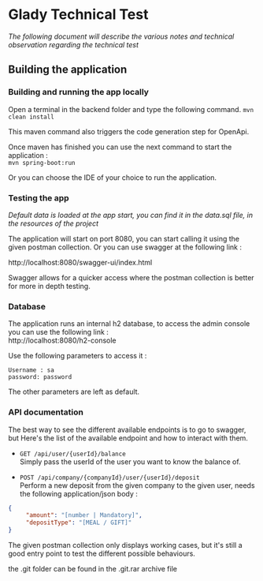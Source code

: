 # Glady Technical Test

*The following document will describe the various notes and technical observation regarding the technical test*

## Building the application

### Building and running the app locally
Open a terminal in the backend folder and type the following command.
`mvn clean install`

This maven command also triggers the code generation step for OpenApi.

Once maven has finished you can use the next command to start the application :   
`mvn spring-boot:run`

Or you can choose the IDE of your choice to run the application.

### Testing the app
*Default data is loaded at the app start, you can find it in the data.sql file, in the resources of the project*  

The application will start on port 8080, you can start calling it using the given postman collection.
Or you can use swagger at the following link : 

http://localhost:8080/swagger-ui/index.html

Swagger allows for a quicker access where the postman collection is better for more in depth testing.

### Database

The application runs an internal h2 database, to access the admin console you can use the following link :  
http://localhost:8080/h2-console

Use the following parameters to access it :
```
Username : sa  
password: password 
```
The other parameters are left as default.

### API documentation

The best way to see the different available endpoints is to go to swagger, but Here's the list of the available endpoint and how to interact with them.  

- `GET /api/user/{userId}/balance`   
  Simply pass the userId of the user you want to know the balance of.

- `POST /api/company/{companyId}/user/{userId}/deposit`  
  Perform a new deposit from the given company to the given user, needs the following application/json body : 

```json
{
     "amount": "[number | Mandatory]",
     "depositType": "[MEAL / GIFT]"
}
  ```

The given postman collection only displays working cases, but it's still a good entry point to test the different possible behaviours.

the .git folder can be found in the .git.rar archive file